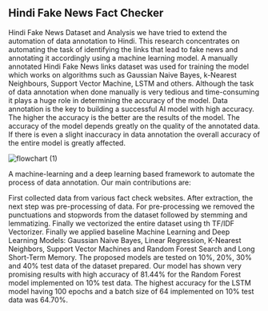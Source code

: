 Hindi Fake News Fact Checker
--

Hindi Fake News Dataset and Analysis
we have tried to extend the automation of data annotation to Hindi. This research concentrates on automating the task of identifying the links that lead to fake news and annotating it accordingly using a machine learning model. A manually annotated Hindi Fake News links dataset was used for training the model which works on algorithms such as Gaussian Naive Bayes, k-Nearest Neighbours, Support Vector Machine, LSTM and others. Although the task of data annotation when done manually is very tedious and time-consuming it plays a huge role in determining the accuracy of the model. Data annotation is the key to building a successful AI model with high accuracy. The higher the accuracy is the better are the results of the model. The accuracy of the model depends greatly on the quality of the annotated data. If there is even a slight inaccuracy in data annotation the overall accuracy of the entire model is greatly affected.


![flowchart (1)](https://user-images.githubusercontent.com/77895187/152632108-854b05d3-de97-4891-80dd-01bbafc3d692.png)

A machine-learning and a deep learning based framework to automate the process of data annotation. Our main contributions are:

First collected data from various fact check websites.
After extraction, the next step was pre-processing of data. For pre-processing we removed the punctuations and stopwords from the dataset followed by stemming and lemmatizing. Finally we vectorized the entire dataset using th TF/IDF Vectorizer.
Finally we applied baseline Machine Learning and Deep Learning Models: Gaussian Naive Bayes, Linear Regression, K-Nearest Neighbors, Support Vector Machines and Random Forest Search and Long Short-Term Memory.
The proposed models are tested on 10%, 20%, 30% and 40% test data of the dataset prepared. Our model has shown very promising results with high accuracy of 81.44% for the Random Forest model implemented on 10% test data. The highest accuracy for the LSTM model having 100 epochs and a batch size of 64 implemented on 10% test data was 64.70%.

